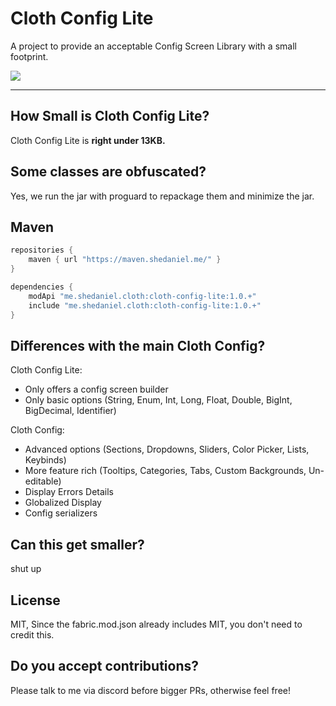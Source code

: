# Cloth Config Lite

A project to provide an acceptable Config Screen Library with a small footprint.

![](https://i.imgur.com/kfJOtwt.png)

---

## How Small is Cloth Config Lite?
Cloth Config Lite is **right under 13KB.**

## Some classes are obfuscated?
Yes, we run the jar with proguard to repackage them and minimize the jar.

## Maven
```groovy
repositories {
    maven { url "https://maven.shedaniel.me/" }
}

dependencies {
    modApi "me.shedaniel.cloth:cloth-config-lite:1.0.+"
    include "me.shedaniel.cloth:cloth-config-lite:1.0.+"
}
```

## Differences with the main Cloth Config?
Cloth Config Lite:
- Only offers a config screen builder
- Only basic options (String, Enum, Int, Long, Float, Double, BigInt, BigDecimal, Identifier)

Cloth Config:
- Advanced options (Sections, Dropdowns, Sliders, Color Picker, Lists, Keybinds)
- More feature rich (Tooltips, Categories, Tabs, Custom Backgrounds, Un-editable)
- Display Errors Details
- Globalized Display
- Config serializers

## Can this get smaller?
shut up

## License
MIT, Since the fabric.mod.json already includes MIT, you don't need to credit this.

## Do you accept contributions?
Please talk to me via discord before bigger PRs, otherwise feel free!
